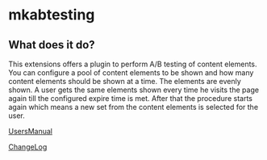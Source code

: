 mkabtesting
=======

What does it do?
----------------

This extensions offers a plugin to perform A/B testing of content elements. You can configure a pool of content elements to be shown and how many content elements should be shown at a time. The elements are evenly shown. A user gets the same elements shown every time he visits the page again till the configured expire time is met. After that the procedure starts again which means a new set from the content elements is selected for the user.

[UsersManual](Documentation/UsersManual/Index.md)

[ChangeLog](Documentation/ChangeLog/Index.md)